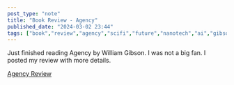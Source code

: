 ```yaml
---
post_type: "note" 
title: "Book Review - Agency"
published_date: "2024-03-02 23:44"
tags: ["book","review","agency","scifi","future","nanotech","ai","gibson"]
---
```


Just finished reading Agency by William Gibson. I was not a big fan. I posted my review with more details. 

[Agency Review](/library/agency-gibson)